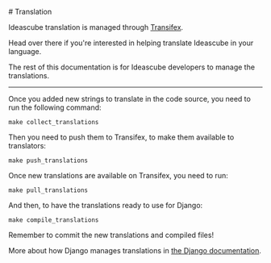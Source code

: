 # Translation

Ideascube translation is managed through [Transifex](https://www.transifex.com/organization/ideascube/dashboard/ideascube).

Head over there if you're interested in helping translate Ideascube in your
language.

The rest of this documentation is for Ideascube developers to manage the
translations.

---

Once you added new strings to translate in the code source, you need to run the
following command:

    make collect_translations

Then you need to push them to Transifex, to make them available to
translators:

    make push_translations

Once new translations are available on Transifex, you need to run:

    make pull_translations

And then, to have the translations ready to use for Django:

    make compile_translations

Remember to commit the new translations and compiled files!

More about how Django manages translations in [the Django documentation](https://docs.djangoproject.com/en/1.7/topics/i18n/).
